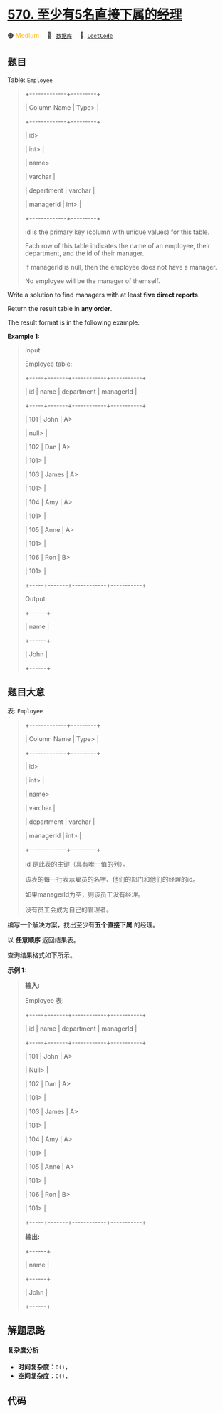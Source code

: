 # [570. 至少有5名直接下属的经理](https://leetcode.com/problems/managers-with-at-least-5-direct-reports)

🟠 <font color=#ffb800>Medium</font>&emsp; 🔖&ensp; [`数据库`](/leetcode/outline/tag/database.md)&emsp; 🔗&ensp;[`LeetCode`](https://leetcode.com/problems/managers-with-at-least-5-direct-reports)


## 题目

Table: `Employee`

> 
> 
> 
> 
> 
> +-------------+---------+
> 
> | Column Name | Type> 
> |
> 
> +-------------+---------+
> 
> | id> 
> > 
>   | int> 
>  |
> 
> | name> 
> > 
> | varchar |
> 
> | department  | varchar |
> 
> | managerId   | int> 
>  |
> 
> +-------------+---------+
> 
> id is the primary key (column with unique values) for this table.
> 
> Each row of this table indicates the name of an employee, their department, and the id of their manager.
> 
> If managerId is null, then the employee does not have a manager.
> 
> No employee will be the manager of themself.
> 
> 



Write a solution to find managers with at least **five direct reports**.

Return the result table in **any order**.

The result format is in the following example.



**Example 1:**

> Input: 
> 
> Employee table:
> 
> +-----+-------+------------+-----------+
> 
> | id  | name  | department | managerId |
> 
> +-----+-------+------------+-----------+
> 
> | 101 | John  | A> 
> > 
>   | null> 
>   |
> 
> | 102 | Dan   | A> 
> > 
>   | 101> 
>    |
> 
> | 103 | James | A> 
> > 
>   | 101> 
>    |
> 
> | 104 | Amy   | A> 
> > 
>   | 101> 
>    |
> 
> | 105 | Anne  | A> 
> > 
>   | 101> 
>    |
> 
> | 106 | Ron   | B> 
> > 
>   | 101> 
>    |
> 
> +-----+-------+------------+-----------+
> 
> Output: 
> 
> +------+
> 
> | name |
> 
> +------+
> 
> | John |
> 
> +------+
> 
> 


## 题目大意

表: `Employee`

> 
> 
> 
> 
> 
> +-------------+---------+
> 
> | Column Name | Type> 
> |
> 
> +-------------+---------+
> 
> | id> 
> > 
>   | int> 
>  |
> 
> | name> 
> > 
> | varchar |
> 
> | department  | varchar |
> 
> | managerId   | int> 
>  |
> 
> +-------------+---------+
> 
> id 是此表的主键（具有唯一值的列）。
> 
> 该表的每一行表示雇员的名字、他们的部门和他们的经理的id。
> 
> 如果managerId为空，则该员工没有经理。
> 
> 没有员工会成为自己的管理者。
> 
> 



编写一个解决方案，找出至少有**五个直接下属** 的经理。

以 **任意顺序** 返回结果表。

查询结果格式如下所示。



**示例 1:**

> 
> 
> 
> 
> 
> **输入:** 
> 
> Employee 表:
> 
> +-----+-------+------------+-----------+
> 
> | id  | name  | department | managerId |
> 
> +-----+-------+------------+-----------+
> 
> | 101 | John  | A> 
> > 
>   | Null> 
>   |
> 
> | 102 | Dan   | A> 
> > 
>   | 101> 
>    |
> 
> | 103 | James | A> 
> > 
>   | 101> 
>    |
> 
> | 104 | Amy   | A> 
> > 
>   | 101> 
>    |
> 
> | 105 | Anne  | A> 
> > 
>   | 101> 
>    |
> 
> | 106 | Ron   | B> 
> > 
>   | 101> 
>    |
> 
> +-----+-------+------------+-----------+
> 
> **输出:** 
> 
> +------+
> 
> | name |
> 
> +------+
> 
> | John |
> 
> +------+


## 解题思路

#### 复杂度分析

- **时间复杂度**：`O()`，
- **空间复杂度**：`O()`，

## 代码

```javascript

```